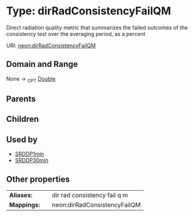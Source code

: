 
# Type: dirRadConsistencyFailQM


Direct radiation quality metric that summarizes the failed outcomes of the consistency test over the averaging period, as a percent

URI: [neon:dirRadConsistencyFailQM](https://data.neonscience.org/dirRadConsistencyFailQM)


## Domain and Range

None ->  <sub>OPT</sub> [Double](types/Double.md)

## Parents


## Children


## Used by

 * [SRDDP1min](SRDDP1min.md)
 * [SRDDP30min](SRDDP30min.md)

## Other properties

|  |  |  |
| --- | --- | --- |
| **Aliases:** | | dir rad consistency fail q m |
| **Mappings:** | | neon:dirRadConsistencyFailQM |

